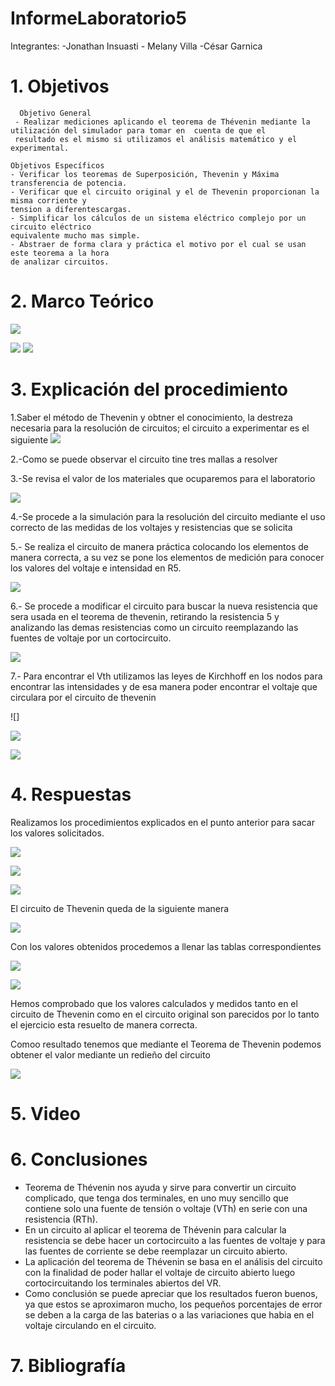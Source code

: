 # InformeLaboratorio5

Integrantes:  -Jonathan Insuasti - Melany  Villa -César Garnica 

# 1. Objetivos 
      Objetivo General
     - Realizar mediciones aplicando el teorema de Thévenin mediante la utilización del simulador para tomar en  cuenta de que el 
     resultado es el mismo si utilizamos el análisis matemático y el experimental.
    
    Objetivos Específicos
    - Verificar los teoremas de Superposición, Thevenin y Máxima transferencia de potencia.
    - Verificar que el circuito original y el de Thevenin proporcionan la misma corriente y 
    tension a diferentescargas. 
    - Simplificar los cálculos de un sistema eléctrico complejo por un circuito eléctrico 
    equivalente mucho mas simple.
    - Abstraer de forma clara y práctica el motivo por el cual se usan este teorema a la hora 
    de analizar circuitos. 
    
# 2. Marco Teórico

![](https://github.com/mjvilla1/ImagenesLab5/blob/main/Lab%205%20Teorema%20Thevenin.PNG)

![](https://github.com/mjvilla1/ImagenesLab5/blob/main/Tabla%20%235.PNG)
![](https://github.com/mjvilla1/ImagenesLab5/blob/main/Tabla%20%235.1.PNG)
# 3. Explicación  del procedimiento

1.Saber el método de Thevenin y obtner el conocimiento, la destreza necesaria para la resolución de circuitos; el circuito a experimentar es el siguiente 
![](https://github.com/mjvilla1/ImagenesLab5/blob/main/Circuito%20Thevenin.PNG)


2.-Como se puede observar el circuito tine tres mallas a resolver 

3.-Se revisa el valor de los materiales que ocuparemos para el laboratorio

![](https://github.com/mjvilla1/ImagenesLab5/blob/main/Materiales%20Thevenin.PNG)

4.-Se procede a la simulación para la resolución del circuito mediante el uso correcto de las medidas de los voltajes y resistencias que se solicita

5.- Se realiza el circuito de manera práctica colocando los elementos de manera correcta, a su vez se pone los elementos de medición para conocer los valores del voltaje e intensidad en R5.

![](https://github.com/mjvilla1/ImagenesLab5/blob/main/L5%20VCR5.jpeg)

6.- Se procede a modificar el circuito para buscar la nueva resistencia que sera usada en el teorema de thevenin, retirando la resistencia 5 y analizando las demas resistencias como un circuito reemplazando las fuentes de voltaje por un cortocircuito.

![](https://github.com/mjvilla1/ImagenesLab5/blob/main/L5%20RL.jpeg)

7.- Para encontrar el Vth utilizamos las leyes de Kirchhoff en los nodos para encontrar las intensidades y de esa manera poder encontrar el voltaje que circulara por el circuito de thevenin 

![]

![](https://github.com/mjvilla1/ImagenesLab5/blob/main/L5%20VTH.jpeg)

![](https://github.com/mjvilla1/ImagenesLab5/blob/main/L5%20VR5.jpeg)

#  4. Respuestas

Realizamos los procedimientos explicados en el punto anterior para sacar los valores solicitados.

![](https://github.com/mjvilla1/ImagenesLab5/blob/main/L5%20CALCULO%20RL.jpeg)

![](https://github.com/mjvilla1/ImagenesLab5/blob/main/L5%20ITH.jpeg)

![](https://github.com/mjvilla1/ImagenesLab5/blob/main/L5%20VTHANALISI.jpeg)

El circuito de Thevenin queda de la siguiente manera 

![](https://github.com/mjvilla1/ImagenesLab5/blob/main/L5%20Circuitoth.jpeg)

Con los valores obtenidos procedemos a llenar las tablas correspondientes 

![](https://github.com/mjvilla1/ImagenesLab5/blob/main/L5%205.1.jpeg)

![](https://github.com/mjvilla1/ImagenesLab5/blob/main/L5%203.2.jpeg)

Hemos comprobado que los valores calculados y medidos tanto en el circuito de Thevenin como en el circuito original son parecidos por lo tanto el ejercicio esta resuelto de manera correcta.

Comoo resultado tenemos que mediante el Teorema de Thevenin podemos obtener el valor mediante un redieño del circuito

![](https://github.com/mjvilla1/ImagenesLab5/blob/main/Calculo%20de%20Error.PNG)

# 5. Video



# 6. Conclusiones

- Teorema de Thévenin nos ayuda y sirve para convertir un circuito complicado, que tenga dos terminales, 
en uno muy sencillo que contiene solo una fuente de tensión o voltaje (VTh) en serie con una resistencia (RTh).
- En un circuito al aplicar el teorema de Thévenin para calcular la resistencia se debe hacer un cortocircuito a las 
fuentes de voltaje y para las fuentes de corriente se debe reemplazar un circuito abierto. 
- La aplicación del teorema de Thévenin se basa en el análisis del circuito con la finalidad de poder hallar el voltaje 
de circuito abierto luego cortocircuitando los terminales abiertos del VR.
- Como conclusión se puede apreciar que los resultados fueron buenos, ya que estos se aproximaron mucho, los pequeños 
porcentajes de error se deben a la carga de las baterias o a las variaciones que habia en el voltaje circulando en el circuito.

# 7. Bibliografía 
